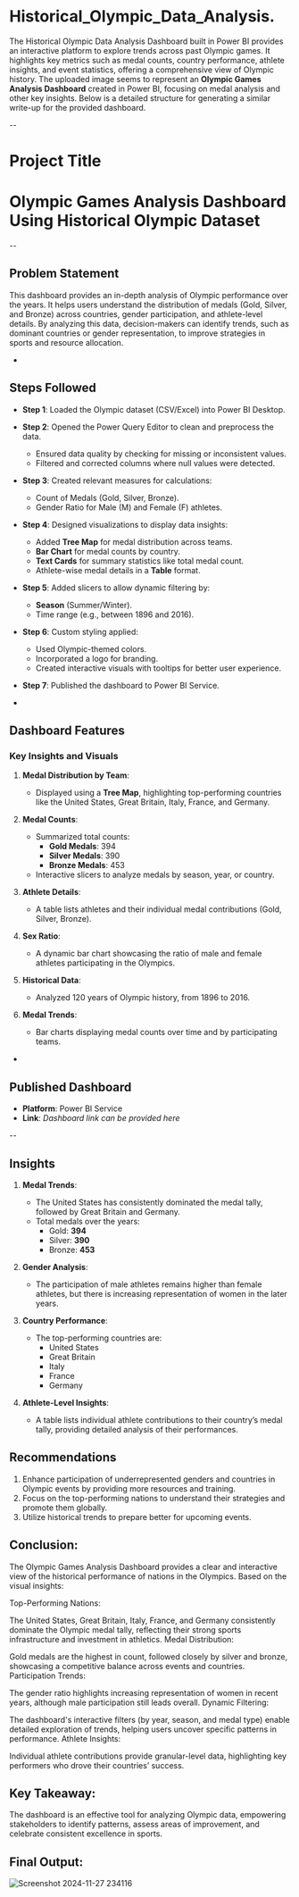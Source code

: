 # Historical_Olympic_Data_Analysis.
The Historical Olympic Data Analysis Dashboard built in Power BI provides an interactive platform to explore trends across past Olympic games. It highlights key metrics such as medal counts, country performance, athlete insights, and event statistics, offering a comprehensive view of Olympic history.
The uploaded image seems to represent an **Olympic Games Analysis Dashboard** created in Power BI, focusing on medal analysis and other key insights. Below is a detailed structure for generating a similar write-up for the provided dashboard.

--

# Project Title  

# Olympic Games Analysis Dashboard Using Historical Olympic Dataset

--

## Problem Statement  

This dashboard provides an in-depth analysis of Olympic performance over the years. It helps users understand the distribution of medals (Gold, Silver, and Bronze) across countries, gender participation, and athlete-level details. By analyzing this data, decision-makers can identify trends, such as dominant countries or gender representation, to improve strategies in sports and resource allocation.

-

## Steps Followed  

- **Step 1**: Loaded the Olympic dataset (CSV/Excel) into Power BI Desktop.
- **Step 2**: Opened the Power Query Editor to clean and preprocess the data.
  - Ensured data quality by checking for missing or inconsistent values.
  - Filtered and corrected columns where null values were detected.
- **Step 3**: Created relevant measures for calculations:
  - Count of Medals (Gold, Silver, Bronze).
  - Gender Ratio for Male (M) and Female (F) athletes.
- **Step 4**: Designed visualizations to display data insights:
  - Added **Tree Map** for medal distribution across teams.
  - **Bar Chart** for medal counts by country.
  - **Text Cards** for summary statistics like total medal count.
  - Athlete-wise medal details in a **Table** format.
- **Step 5**: Added slicers to allow dynamic filtering by:
  - **Season** (Summer/Winter).
  - Time range (e.g., between 1896 and 2016).
- **Step 6**: Custom styling applied:
  - Used Olympic-themed colors.
  - Incorporated a logo for branding.
  - Created interactive visuals with tooltips for better user experience.
- **Step 7**: Published the dashboard to Power BI Service.

-

## Dashboard Features  

### Key Insights and Visuals  

1. **Medal Distribution by Team**:
   - Displayed using a **Tree Map**, highlighting top-performing countries like the United States, Great Britain, Italy, France, and Germany.

2. **Medal Counts**:
   - Summarized total counts:
     - **Gold Medals**: 394  
     - **Silver Medals**: 390  
     - **Bronze Medals**: 453  
   - Interactive slicers to analyze medals by season, year, or country.

3. **Athlete Details**:
   - A table lists athletes and their individual medal contributions (Gold, Silver, Bronze).

4. **Sex Ratio**:
   - A dynamic bar chart showcasing the ratio of male and female athletes participating in the Olympics.

5. **Historical Data**:
   - Analyzed 120 years of Olympic history, from 1896 to 2016.

6. **Medal Trends**:
   - Bar charts displaying medal counts over time and by participating teams.

-

## Published Dashboard  

- **Platform**: Power BI Service
- **Link**: *Dashboard link can be provided here*

--

## Insights  

1. **Medal Trends**:
   - The United States has consistently dominated the medal tally, followed by Great Britain and Germany.
   - Total medals over the years:
     - Gold: **394**  
     - Silver: **390**  
     - Bronze: **453**  

2. **Gender Analysis**:
   - The participation of male athletes remains higher than female athletes, but there is increasing representation of women in the later years.

3. **Country Performance**:
   - The top-performing countries are:
     - United States
     - Great Britain
     - Italy
     - France
     - Germany

4. **Athlete-Level Insights**:
   - A table lists individual athlete contributions to their country’s medal tally, providing detailed analysis of their performances.


## Recommendations  

1. Enhance participation of underrepresented genders and countries in Olympic events by providing more resources and training.
2. Focus on the top-performing nations to understand their strategies and promote them globally.
3. Utilize historical trends to prepare better for upcoming events.

## Conclusion:

The Olympic Games Analysis Dashboard provides a clear and interactive view of the historical performance of nations in the Olympics. Based on the visual insights:

Top-Performing Nations:

The United States, Great Britain, Italy, France, and Germany consistently dominate the Olympic medal tally, reflecting their strong sports infrastructure and investment in athletics.
Medal Distribution:

Gold medals are the highest in count, followed closely by silver and bronze, showcasing a competitive balance across events and countries.
Participation Trends:

The gender ratio highlights increasing representation of women in recent years, although male participation still leads overall.
Dynamic Filtering:

The dashboard's interactive filters (by year, season, and medal type) enable detailed exploration of trends, helping users uncover specific patterns in performance.
Athlete Insights:

Individual athlete contributions provide granular-level data, highlighting key performers who drove their countries’ success.
## Key Takeaway:
The dashboard is an effective tool for analyzing Olympic data, empowering stakeholders to identify patterns, assess areas of improvement, and celebrate consistent excellence in sports.
## Final Output:
![Screenshot 2024-11-27 234116](https://github.com/user-attachments/assets/62577a79-bfa9-473d-9b80-2c5ce85f7ae0)

